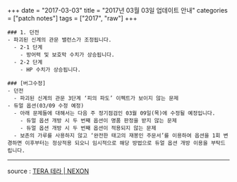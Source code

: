 +++
date = "2017-03-03"
title = "2017년 03월 03일 업데이트 안내"
categories = ["patch notes"]
tags = ["2017", "raw"]
+++

```
### 1. 던전
- 파괴된 신계의 관문 밸런스가 조정됩니다.
  - 2-1 단계
    - 방어력 및 보호막 수치가 상승됩니다.
  - 2-2 단계
    - HP 수치가 상승됩니다.

### [버그수정]
- 던전
  - 파괴된 신계의 관문 3단계 ‘피의 파도’ 이펙트가 보이지 않는 문제
- 듀얼 옵션(03/09 수정 예정)
  - 아래 문제들에 대해서는 다음 주 정기점검인 03월 09일(목)에 수정될 예정입니다.
    - 듀얼 옵션 개방 시 두 번째 옵션이 명품 판정을 받지 않는 문제
    - 듀얼 옵션 개방 시 두 번째 옵션이 적용되지 않는 문제
  - 보존의 가루를 사용하지 않고 ‘완전한 태고의 재봉인 주문서’를 이용하여 옵션을 1회 변경하면 이후부터는 정상적용 되오니 임시적으로 해당 방법으로 듀얼 옵션 개방 이용을 부탁드립니다.
```

----

source : [TERA 테라 | NEXON](http://tera.nexon.com/news/update/view.aspx?n4articlesn=267)
